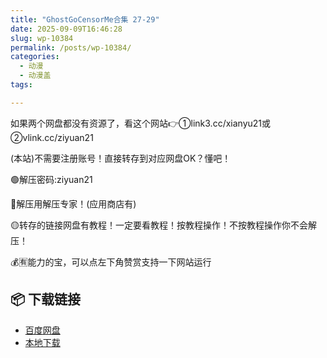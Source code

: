 ```yaml
---
title: "GhostGoCensorMe合集 27-29"
date: 2025-09-09T16:46:28
slug: wp-10384
permalink: /posts/wp-10384/
categories:
  - 动漫
  - 动漫盖
tags:

---
```


如果两个网盘都没有资源了，看这个网站👉①link3.cc/xianyu21或②vlink.cc/ziyuan21

(本站)不需要注册账号！直接转存到对应网盘OK？懂吧！

🟢解压密码:ziyuan21

🔵解压用解压专家！(应用商店有)

🟡转存的链接网盘有教程！一定要看教程！按教程操作！不按教程操作你不会解压！

💰🈶能力的宝，可以点左下角赞赏支持一下网站运行

## 📦 下载链接
- [百度网盘](https://blziyuan21.com/pay-download/10384?key=d697c05ecb&down_id=0)
- [本地下载](https://blziyuan21.com/pay-download/10384?key=d697c05ecb&down_id=1)

